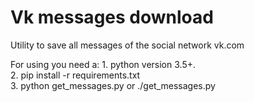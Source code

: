 <h1>Vk messages download</h1>
<p>Utility to save all messages of the social network vk.com</p>
<p>For using you need a:
1. python version 3.5+.<br>
2. pip install -r requirements.txt<br>
3. python get_messages.py or ./get_messages.py<br>
</p>
